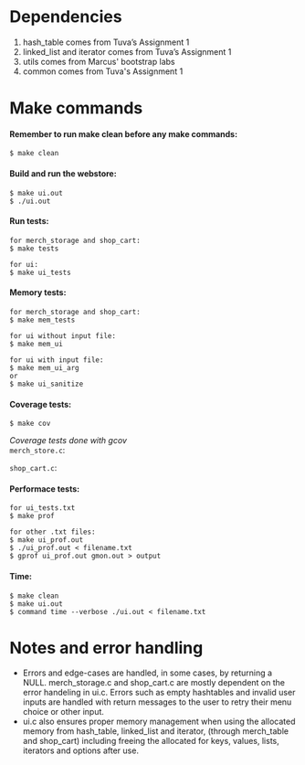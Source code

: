 # Dependencies 
1.  hash_table comes from Tuva’s Assignment 1
2.  linked_list and iterator comes from Tuva’s Assignment 1 
3.  utils comes from Marcus' bootstrap labs
4.  common comes from Tuva's Assignment 1


# Make commands
#### Remember to run make clean before any make commands: 
```
$ make clean
```

   #### Build and run the webstore: 
   ```
   $ make ui.out
   $ ./ui.out
   ```
   #### Run tests:
   ```
   for merch_storage and shop_cart:
   $ make tests

   for ui:
   $ make ui_tests
   ```

   #### Memory tests:
   ```
   for merch_storage and shop_cart:
   $ make mem_tests
   
   for ui without input file:
   $ make mem_ui

   for ui with input file:
   $ make mem_ui_arg
   or
   $ make ui_sanitize
   ```

   #### Coverage tests:
   ```
   $ make cov
   ```
   _Coverage tests done with gcov_\
   `merch_store.c`: 

   `shop_cart.c`: 

   
   #### Performace tests:
   ```
   for ui_tests.txt 
   $ make prof

   for other .txt files: 
   $ make ui_prof.out
   $ ./ui_prof.out < filename.txt
   $ gprof ui_prof.out gmon.out > output
   ```

   #### Time: 
   ```
   $ make clean
   $ make ui.out
   $ command time --verbose ./ui.out < filename.txt
   ```


 # Notes and error handling

  - Errors and edge-cases are handled, in some cases, by returning a NULL. merch_storage.c and shop_cart.c are mostly dependent on the error handeling in ui.c. Errors such as empty hashtables and invalid user inputs are handled with return messages to the user to retry their menu choice or other input.  
  - ui.c also ensures proper memory management when using the allocated memory from hash_table, linked_list and iterator, (through merch_table and shop_cart) including freeing the allocated for keys, values, lists, iterators and options after use. 